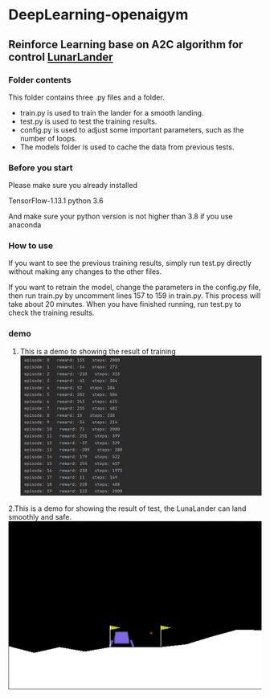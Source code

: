 # DeepLearning-openaigym

## Reinforce Learning base on A2C algorithm for control [LunarLander](https://www.gymlibrary.dev/environments/box2d/lunar_lander/)
### Folder contents
This folder contains three .py files and a folder.

+ train.py is used to train the lander for a smooth landing.
+ test.py is used to test the training results.
+ config.py is used to adjust some important parameters, such as the number of loops.
+ The models folder is used to cache the data from previous tests.
          

### Before you start

Please make sure you already installed 

TensorFlow-1.13.1
python 3.6

And make sure your python version is not higher than 3.8 if you use anaconda

### How to use

If you want to see the previous training results, simply run test.py directly without making any changes to the other files. 

If you want to retrain the model, change the parameters in the config.py file, then run train.py by uncomment lines 157 to 159 in train.py. This process will take about 20 minutes. When you have finished running, run test.py to check the training results.

### demo
1. This is a demo to showing the result of training
![training demo](https://github.com/han-ziqi/DeepLearning-openaigym/raw/master/demo/Train%20result.jpeg "demo for training")

2.This is a demo for showing the result of test, the LunaLander can land smoothly and safe.
![finish demo](https://github.com/han-ziqi/DeepLearning-openaigym/raw/master/demo/demo.jpeg)
